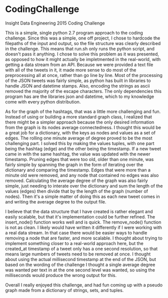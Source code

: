 # CodingChallenge
Insight Data Engineering 2015 Coding Challenge

This is a simple, single python 2.7 program approach to the coding challenge. Since this was a simple, one off project, I chose to hardcode the filepaths of the input and output, so the file structure was clearly described in the challenge. This means that run.sh only runs the python script, and doesn't pass it anything. I chose to solve this problem as it was presented, as opposed to how it might actually be impletmented in the real-world, with getting a data stream from an API. Because we were provided a text file with all of the tweets in it, it made more sense to do most of the preprocessing all at once, rather than go line by line. Most of the processing of the JSON tweets was fairly simple, as python has built in libraries to handle JSON and datetime stamps. Also, encoding the strings as ascii removed the majority of the escape characters. The only dependencies this program has are the libraries json and datetime, which to my knowledge come with every python distribution.

As for the graph of the hashtags, that was a little more challenging and fun. Instead of using or building a more standard graph class, I realized that there might be a simpler approach because the only desired information from the graph is its nodes average connectedness. I thought this would be a great job for a dictionary, with the keys as nodes and values as a set of edges. The rolling one minute average of degree proved to be the most challenging part. I solved this by making the values tuples, with one part being the hashtag (edge) and the other being the timestamp. If a new tweet came in with the same hashtag, the value was updated with the newer timestamp. Pruning edges that were too old, older than one minute, was fairly simple by spanning the graph in the form of iterating over the dictionary and comparing the timestamp. Edges that were more than a minute old were removed, and any node that contained no edges was also removed. Calculating the average degree of the graph was also fairly simple, just needing to interate over the dictionary and sum the length of the values (edges) then divide that by the length of the graph (number of nodes). Then it's a simple matter of doing this as each new tweet comes in and writing the average degree to the output file.

I believe that the data structure that I have created is rather elegant and easily scalable, but that it's implementation could be further refined. The insert_node() function works well and is quick. The remove_node() function is not as clean. I likely would have written it differently if I were working with a real data stream. In that case there would be easier ways to handle removing a node that are faster, and more scalable. I thought about trying to implement something closer to a real-world approach here, but the created_at timestamp of a tweet only has a one second resolution, so that means large numbers of tweets need to be removed at once. I thought about using the actual millisecond timestamp at the end of the JSON, but based on the wording of the challenge I thought a single average degree was wanted per text in at the one second level was wanted, so using the milliseconds would produce the wrong output for this.

Overall I really enjoyed this challenge, and had fun coming up with a pseudo graph made from a dictionary of strings, sets, and tuples.
